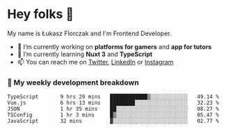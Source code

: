 # Hey folks 👋

My name is Łukasz Florczak and I'm Frontend Developer. 

- 🔭 I’m currently working on **platforms for gamers** and **app for tutors**
- 🌱 I’m currently learning **Nuxt 3** and **TypeScript**
- 📫 You can reach me on [Twitter](https://twitter.com/lukaszflorczak), [LinkedIn](https://pl.linkedin.com/in/lukasz-florczak) or [Instagram](https://instagram.com/lukaszflorczak)


### 🧮 My weekly development breakdown

<!--START_SECTION:waka-->

```text
TypeScript       9 hrs 29 mins   ████████████▒░░░░░░░░░░░░   49.14 %
Vue.js           6 hrs 13 mins   ████████░░░░░░░░░░░░░░░░░   32.23 %
JSON             1 hr 35 mins    ██░░░░░░░░░░░░░░░░░░░░░░░   08.27 %
TSConfig         1 hr 3 mins     █▒░░░░░░░░░░░░░░░░░░░░░░░   05.47 %
JavaScript       32 mins         ▓░░░░░░░░░░░░░░░░░░░░░░░░   02.77 %
```

<!--END_SECTION:waka-->

<!--
**lukaszflorczak/lukaszflorczak** is a ✨ _special_ ✨ repository because its `README.md` (this file) appears on your GitHub profile.

Here are some ideas to get you started:

- 🔭 I’m currently working on ...
- 🌱 I’m currently learning ...
- 👯 I’m looking to collaborate on ...
- 🤔 I’m looking for help with ...
- 💬 Ask me about ...
- 📫 How to reach me: ...
- 😄 Pronouns: ...
- ⚡ Fun fact: ...
-->
